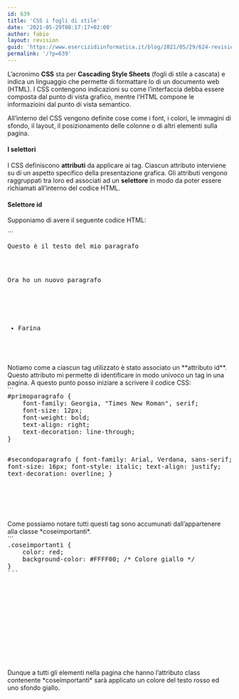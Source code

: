 ```yaml
---
id: 639
title: 'CSS i fogli di stile'
date: '2021-05-29T08:17:17+02:00'
author: fabio
layout: revision
guid: 'https://www.esercizidiinformatica.it/blog/2021/05/29/624-revision-v1/'
permalink: '/?p=639'
---
```


L’acronimo **CSS** sta per **Cascading Style Sheets** (fogli di stile a cascata) e indica un linguaggio che permette di formattare lo di un documento web (HTML). I CSS contengono indicazioni su come l’interfaccia debba essere composta dal punto di vista grafico, mentre l’HTML compone le informazioini dal punto di vista semantico.

All’interno del CSS vengono definite cose come i font, i colori, le immagini di sfondo, il layout, il posizionamento delle colonne o di altri elementi sulla pagina.

#### I selettori

I CSS definiscono **attributi** da applicare ai tag. Ciascun attributo interviene su di un aspetto specifico della presentazione grafica. Gli attributi vengono raggruppati tra loro ed associati ad un **selettore** in modo da poter essere richiamati all’interno del codice HTML.

#### Selettore id

Supponiamo di avere il seguente codice HTML:

<div class="wp-block-simple-code-block-ace" style="height: 250px; position:relative; margin-bottom: 50px;">```
<pre class="wp-block-simple-code-block-ace" data-copy="false" data-fontsize="14" data-lines="Infinity" data-mode="html" data-showlines="true" data-theme="monokai" style="position:absolute;top:0;right:0;bottom:0;left:0"><p id="primoparagrafo">Questo è il testo del mio paragrafo</p>

<p id="secondoparagrafo">Ora ho un nuovo paragrafo</p>

<ul id="lamialissta">
    <li>Farina</li>
    <li>Lievito</li>
    <li>Uova</li>
</ul>
```

</div>Notiamo come a ciascun tag utilizzato è stato associato un **attributo id**. Questo attributo mi permette di identificare in modo univoco un tag in una pagina. A questo punto posso iniziare a scrivere il codice CSS:

<div class="wp-block-simple-code-block-ace" style="height: 250px; position:relative; margin-bottom: 50px;">```
<pre class="wp-block-simple-code-block-ace" data-copy="false" data-fontsize="14" data-lines="Infinity" data-mode="css" data-showlines="true" data-theme="monokai" style="position:absolute;top:0;right:0;bottom:0;left:0">#primoparagrafo {
    font-family: Georgia, "Times New Roman", serif;
    font-size: 12px;
    font-weight: bold;
    text-align: right;
    text-decoration: line-through;
}

#secondoparagrafo {
    font-family: Arial, Verdana, sans-serif;
    font-size: 16px;
    font-style: italic;
    text-align: justify;
    text-decoration: overline;
}

#lamialissta {
    font-family: Helvetica, sans-serif;
    font-size: 11px;
    text-align: center;
}
```

</div>Come possiamo vedere il codice CSS crea aggregazioni di stili associati ad un attributo. Il paragrafo che ha per id *primoparagrafo* utilizza ili font Georgia, con una dimensione di 12 pixel, con un carattere grassetto, allineato a destra con una linea che attraversa il testo. Il paragrafo che ha per id *secondoparagrafo* utilizza un font Arial, con un testo di dimensione 16 pixel, uno stile italico, giustificato.

#### Selettore class

Supponiamo di avere il seguente codice HTML:

<div class="wp-block-simple-code-block-ace" style="height: 250px; position:relative; margin-bottom: 50px;">```
<pre class="wp-block-simple-code-block-ace" data-copy="false" data-fontsize="14" data-lines="Infinity" data-mode="html" data-showlines="true" data-theme="monokai" style="position:absolute;top:0;right:0;bottom:0;left:0"><p class="coseimportanti">Questo è il testo del mio paragrafo</p>

<p class="coseimportanti">Ora ho un nuovo paragrafo</p>

<ul class="coseimportanti">
    <li>Farina</li>
    <li>Lievito</li>
    <li>Uova</li>
</ul>
```

</div>Come possiamo notare tutti questi tag sono accumunati dall’appartenere alla classe *coseimportanti*.

<div class="wp-block-simple-code-block-ace" style="height: 250px; position:relative; margin-bottom: 50px;">```
<pre class="wp-block-simple-code-block-ace" data-copy="false" data-fontsize="14" data-lines="Infinity" data-mode="css" data-showlines="true" data-theme="monokai" style="position:absolute;top:0;right:0;bottom:0;left:0">.coseimportanti {
    color: red;
    background-color: #FFFF00; /* Colore giallo */
}
```

</div>Dunque a tutti gli elementi nella pagina che hanno l’attributo class contenente *coseimportanti* sarà applicato un colore del testo rosso ed uno sfondo giallo.